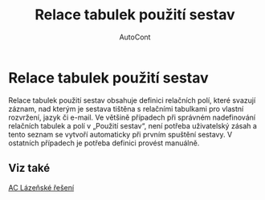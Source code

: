 ﻿---
    title: "Relace tabulek použití sestav"
    author: AutoCont
    ms.date: 04/30/2018
    ms.topic: article
    ms.prod: dynamics-nav-2017
    ms.contentlocale: cs-cz
    ms.lasthandoff: 04/30/2018
---

# Relace tabulek použití sestav
Relace tabulek použití sestav obsahuje definici relačních polí, které svazují záznam, nad kterým je sestava tištěna s relačními tabulkami pro vlastní rozvržení, jazyk či e-mail. Ve většině případech při správném nadefinování relačních tabulek a polí v „Použití sestav“, není potřeba uživatelský zásah a tento seznam se vytvoří automaticky při prvním spuštění sestavy. V ostatních případech je potřeba definici provést manuálně.  

## <a name="see-also"></a>Viz také
[AC Lázeňské řešení](ac-spa-solution.md)